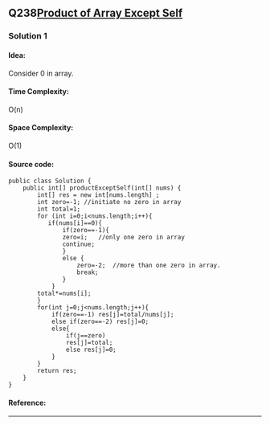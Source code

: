 ## Q238[Product of Array Except Self](https://leetcode.com/problems/product-of-array-except-self/) 

### Solution 1 
#### Idea:
Consider 0 in array.
#### Time Complexity: 
O(n)
#### Space Complexity:
O(1)
#### Source code:
```
public class Solution {
    public int[] productExceptSelf(int[] nums) {
        int[] res = new int[nums.length] ;
        int zero=-1; //initiate no zero in array
        int total=1;
        for (int i=0;i<nums.length;i++){
           if(nums[i]==0){
               if(zero==-1){ 
               zero=i;   //only one zero in array
               continue;
               }
               else { 
                   zero=-2;  //more than one zero in array.
                   break;
               }
            }
        total*=nums[i];
        }
        for(int j=0;j<nums.length;j++){
            if(zero==-1) res[j]=total/nums[j];
            else if(zero==-2) res[j]=0;
            else{
                if(j==zero)
                res[j]=total;
                else res[j]=0;
            }
        }
        return res;
    }
}
```
#### Reference:
---

